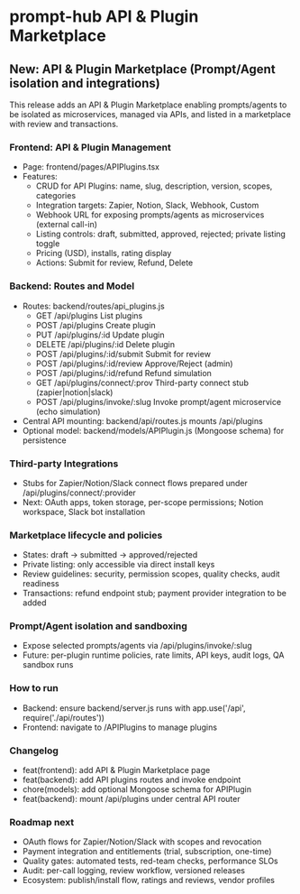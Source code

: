 # prompt-hub API & Plugin Marketplace

## New: API & Plugin Marketplace (Prompt/Agent isolation and integrations)
This release adds an API & Plugin Marketplace enabling prompts/agents to be isolated as microservices, managed via APIs, and listed in a marketplace with review and transactions.

### Frontend: API & Plugin Management
- Page: frontend/pages/APIPlugins.tsx
- Features:
  - CRUD for API Plugins: name, slug, description, version, scopes, categories
  - Integration targets: Zapier, Notion, Slack, Webhook, Custom
  - Webhook URL for exposing prompts/agents as microservices (external call-in)
  - Listing controls: draft, submitted, approved, rejected; private listing toggle
  - Pricing (USD), installs, rating display
  - Actions: Submit for review, Refund, Delete

### Backend: Routes and Model
- Routes: backend/routes/api_plugins.js
  - GET /api/plugins                List plugins
  - POST /api/plugins               Create plugin
  - PUT /api/plugins/:id            Update plugin
  - DELETE /api/plugins/:id         Delete plugin
  - POST /api/plugins/:id/submit    Submit for review
  - POST /api/plugins/:id/review    Approve/Reject (admin)
  - POST /api/plugins/:id/refund    Refund simulation
  - GET /api/plugins/connect/:prov  Third-party connect stub (zapier|notion|slack)
  - POST /api/plugins/invoke/:slug  Invoke prompt/agent microservice (echo simulation)
- Central API mounting: backend/api/routes.js mounts /api/plugins
- Optional model: backend/models/APIPlugin.js (Mongoose schema) for persistence

### Third-party Integrations
- Stubs for Zapier/Notion/Slack connect flows prepared under /api/plugins/connect/:provider
- Next: OAuth apps, token storage, per-scope permissions; Notion workspace, Slack bot installation

### Marketplace lifecycle and policies
- States: draft -> submitted -> approved/rejected
- Private listing: only accessible via direct install keys
- Review guidelines: security, permission scopes, quality checks, audit readiness
- Transactions: refund endpoint stub; payment provider integration to be added

### Prompt/Agent isolation and sandboxing
- Expose selected prompts/agents via /api/plugins/invoke/:slug
- Future: per-plugin runtime policies, rate limits, API keys, audit logs, QA sandbox runs

### How to run
- Backend: ensure backend/server.js runs with app.use('/api', require('./api/routes'))
- Frontend: navigate to /APIPlugins to manage plugins

### Changelog
- feat(frontend): add API & Plugin Marketplace page
- feat(backend): add API plugins routes and invoke endpoint
- chore(models): add optional Mongoose schema for APIPlugin
- feat(backend): mount /api/plugins under central API router

### Roadmap next
- OAuth flows for Zapier/Notion/Slack with scopes and revocation
- Payment integration and entitlements (trial, subscription, one-time)
- Quality gates: automated tests, red-team checks, performance SLOs
- Audit: per-call logging, review workflow, versioned releases
- Ecosystem: publish/install flow, ratings and reviews, vendor profiles
